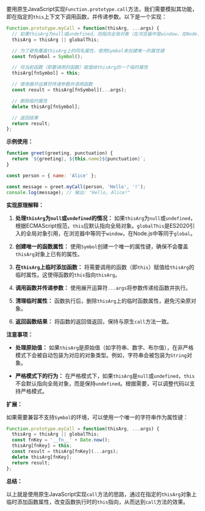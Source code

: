 要用原生JavaScript实现`Function.prototype.call`方法，我们需要模拟其功能，即在指定的`this`上下文下调用函数，并传递参数。以下是一个实现：

```javascript
Function.prototype.myCall = function(thisArg, ...args) {
  // 如果thisArg为null或undefined，则指向全局对象（在浏览器中是window，在Node.js中是global）
  thisArg = thisArg || globalThis;

  // 为了避免覆盖thisArg上的同名属性，使用Symbol来创建唯一的属性键
  const fnSymbol = Symbol();

  // 将当前函数（即要调用的函数）赋值给thisArg的一个临时属性
  thisArg[fnSymbol] = this;

  // 使用展开运算符传递参数并调用函数
  const result = thisArg[fnSymbol](...args);

  // 删除临时属性
  delete thisArg[fnSymbol];

  // 返回结果
  return result;
};
```

**示例使用：**

```javascript
function greet(greeting, punctuation) {
  return `${greeting}, ${this.name}${punctuation}`;
}

const person = { name: 'Alice' };

const message = greet.myCall(person, 'Hello', '!');
console.log(message); // 输出: "Hello, Alice!"
```

**实现原理解释：**

1. **处理`thisArg`为`null`或`undefined`的情况：**
   如果`thisArg`为`null`或`undefined`，根据ECMAScript规范，`this`应默认指向全局对象。`globalThis`是ES2020引入的全局对象引用，在浏览器中等同于`window`，在Node.js中等同于`global`。

2. **创建唯一的函数属性：**
   使用`Symbol`创建一个唯一的属性键，确保不会覆盖`thisArg`对象上已有的属性。

3. **在`thisArg`上临时添加函数：**
   将需要调用的函数（即`this`）赋值给`thisArg`的临时属性。这使得函数的`this`指向`thisArg`。

4. **调用函数并传递参数：**
   使用展开运算符`...args`将参数传递给函数并执行。

5. **清理临时属性：**
   函数执行后，删除`thisArg`上的临时函数属性，避免污染原对象。

6. **返回函数结果：**
   将函数的返回值返回，保持与原生`call`方法一致。

**注意事项：**

- **处理原始值：**
  如果`thisArg`是原始值（如字符串、数字、布尔值），在非严格模式下会被自动包装为对应的对象类型。例如，字符串会被包装为`String`对象。

- **严格模式下的行为：**
  在严格模式下，如果`thisArg`是`null`或`undefined`，`this`不会默认指向全局对象，而是保持`undefined`。根据需要，可以调整代码以支持严格模式。

**扩展：**

如果需要兼容不支持`Symbol`的环境，可以使用一个唯一的字符串作为属性键：

```javascript
Function.prototype.myCall = function(thisArg, ...args) {
  thisArg = thisArg || globalThis;
  const fnKey = '__fn__' + Date.now();
  thisArg[fnKey] = this;
  const result = thisArg[fnKey](...args);
  delete thisArg[fnKey];
  return result;
};
```

**总结：**

以上就是使用原生JavaScript实现`call`方法的思路，通过在指定的`thisArg`对象上临时添加函数属性，改变函数执行时的`this`指向，从而达到`call`方法的效果。